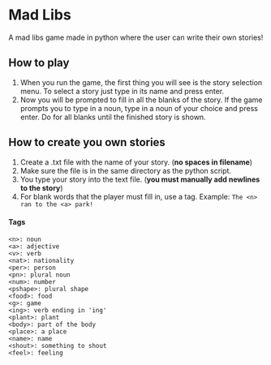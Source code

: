 # Mad Libs
A mad libs game made in python where the user can write their own stories!

## How to play
1. When you run the game, the first thing you will see is the story selection menu. To select a story just type in its name and press enter.
1. Now you will be prompted to fill in all the blanks of the story. If the game prompts you to type in a noun, type in a noun of your choice and press enter. Do for all blanks until the finished story is shown.

## How to create you own stories
1. Create a .txt file with the name of your story. (**no spaces in filename**)
1. Make sure the file is in the same directory as the python script.
1. You type your story into the text file. (**you must manually add newlines to the story**)
1. For blank words that the player must fill in, use a tag. Example: `The <n> ran to the <a> park!`
#### Tags
```
<n>: noun
<a>: adjective
<v>: verb
<nat>: nationality
<per>: person
<pn>: plural noun
<num>: number
<pshape>: plural shape
<food>: food
<g>: game
<ing>: verb ending in 'ing'
<plant>: plant
<body>: part of the body
<place>: a place
<name>: name
<shout>: something to shout
<feel>: feeling
```
